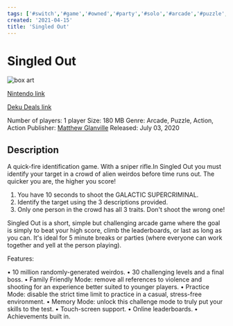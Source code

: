 ```yaml
---
tags: ['#switch','#game','#owned','#party','#solo','#arcade','#puzzle','#action']
created: '2021-04-15'
title: 'Singled Out'
---
```

# Singled Out

![box art](https://assets.nintendo.com/image/upload/c_pad,f_auto,h_613,q_auto,w_1089/ncom/en_US/games/switch/s/singled-out-switch/hero?v=2021042800)

[Nintendo link](https://www.nintendo.com/games/detail/singled-out-switch/)

[Deku Deals link](https://www.dekudeals.com/items/singled-out)

Number of players: 1 player
Size: 180 MB
Genre: Arcade, Puzzle, Action, Action
Publisher: [Matthew Glanville](https://www.dekudeals.com/games?include[collection]=true&filter[publisher]=Matthew+Glanville)
Released: July 03, 2020

## Description

A quick-fire identification game. With a sniper rifle.In Singled Out you must identify your target in a crowd of alien weirdos before time runs out. The quicker you are, the higher you score!

1. You have 10 seconds to shoot the GALACTIC SUPERCRIMINAL.
2. Identify the target using the 3 descriptions provided.
3. Only one person in the crowd has all 3 traits. Don't shoot the wrong one!

Singled Out is a short, simple but challenging arcade game where the goal is simply to beat your high score, climb the leaderboards, or last as long as you can. It's ideal for 5 minute breaks or parties (where everyone can work together and yell at the person playing).

Features:

• 10 million randomly-generated weirdos.
• 30 challenging levels and a final boss.
• Family Friendly Mode: remove all references to violence and shooting for an experience better suited to younger players.
• Practice Mode: disable the strict time limit to practice in a casual, stress-free environment.
• Memory Mode: unlock this challenge mode to truly put your skills to the test.
• Touch-screen support.
• Online leaderboards.
• Achievements built in.

